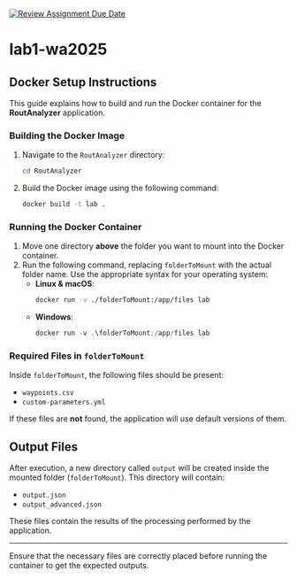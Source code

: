 [![Review Assignment Due Date](https://classroom.github.com/assets/deadline-readme-button-22041afd0340ce965d47ae6ef1cefeee28c7c493a6346c4f15d667ab976d596c.svg)](https://classroom.github.com/a/vlo9idtn)
# lab1-wa2025

## Docker Setup Instructions

This guide explains how to build and run the Docker container for the **RoutAnalyzer** application.

### Building the Docker Image

1. Navigate to the `RoutAnalyzer` directory:
   ```sh
   cd RoutAnalyzer
   ```
2. Build the Docker image using the following command:
   ```sh
   docker build -t lab .
   ```

### Running the Docker Container

1. Move one directory **above** the folder you want to mount into the Docker container.
2. Run the following command, replacing `folderToMount` with the actual folder name. Use the appropriate syntax for your operating system:
    - **Linux & macOS**:
      ```sh
      docker run -v ./folderToMount:/app/files lab
      ```
    - **Windows**:
      ```powershell
      docker run -v .\folderToMount:/app/files lab
      ```
            
### Required Files in `folderToMount`

Inside `folderToMount`, the following files should be present:
- `waypoints.csv`
- `custom-parameters.yml`

If these files are **not** found, the application will use default versions of them.

## Output Files

After execution, a new directory called `output` will be created inside the mounted folder (`folderToMount`). This directory will contain:
- `output.json`
- `output_advanced.json`

These files contain the results of the processing performed by the application.

---

Ensure that the necessary files are correctly placed before running the container to get the expected outputs.


